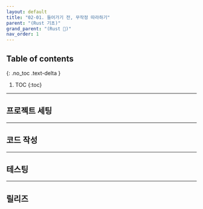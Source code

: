 ```yaml
---
layout: default
title: "02-01. 들어가기 전, 무작정 따라하기"
parent: "(Rust 기초)"
grand_parent: "(Rust 🦀)"
nav_order: 1
---
```


## Table of contents
{: .no_toc .text-delta }

1. TOC
{:toc}

---

## 프로젝트 세팅

---

## 코드 작성

---

## 테스팅

---

## 릴리즈